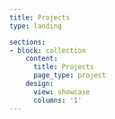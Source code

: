 ```yaml
---
title: Projects
type: landing

sections:
- block: collection
    content:
      title: Projects
      page_type: project
    design:
      view: showcase
      columns: '1'
---
```

